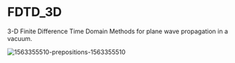 # FDTD_3D
3-D Finite Difference Time Domain Methods for plane wave propagation in a vacuum. 

![1563355510-prepositions-1563355510](https://user-images.githubusercontent.com/94797491/144285302-c514d557-d619-4a2f-b329-543c28690f76.jpg)
